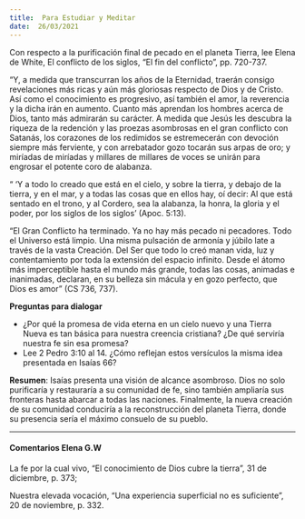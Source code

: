 ```yaml
---
title:  Para Estudiar y Meditar
date:  26/03/2021
---
```


Con respecto a la purificación final de pecado en el planeta Tierra, lee Elena de White, El conflicto de los siglos, “El fin del conflicto”, pp. 720-737.

“Y, a medida que transcurran los años de la Eternidad, traerán consigo revelaciones más ricas y aún más gloriosas respecto de Dios y de Cristo. Así como el conocimiento es progresivo, así también el amor, la reverencia y la dicha irán en aumento. Cuanto más aprendan los hombres acerca de Dios, tanto más admirarán su carácter. A medida que Jesús les descubra la riqueza de la redención y las proezas asombrosas en el gran conflicto con Satanás, los corazones de los redimidos se estremecerán con devoción siempre más ferviente, y con arrebatador gozo tocarán sus arpas de oro; y miríadas de miríadas y millares de millares de voces se unirán para engrosar el potente coro de alabanza.

“ ‘Y a todo lo creado que está en el cielo, y sobre la tierra, y debajo de la tierra, y en el mar, y a todas las cosas que en ellos hay, oí decir: Al que está sentado en el trono, y al Cordero, sea la alabanza, la honra, la gloria y el poder, por los siglos de los siglos’ (Apoc. 5:13).

“El Gran Conflicto ha terminado. Ya no hay más pecado ni pecadores. Todo el Universo está limpio. Una misma pulsación de armonía y júbilo late a través de la vasta Creación. Del Ser que todo lo creó manan vida, luz y contentamiento por toda la extensión del espacio infinito. Desde el átomo más imperceptible hasta el mundo más grande, todas las cosas, animadas e inanimadas, declaran, en su belleza sin mácula y en gozo perfecto, que Dios es amor” (CS 736, 737).

**Preguntas para dialogar**

- ¿Por qué la promesa de vida eterna en un cielo nuevo y una Tierra Nueva es tan básica para nuestra creencia cristiana? ¿De qué serviría nuestra fe sin esa promesa?
- Lee 2 Pedro 3:10 al 14. ¿Cómo reflejan estos versículos la misma idea presentada en Isaías 66?

**Resumen**:  Isaías presenta una visión de alcance asombroso. Dios no solo purificaría y restauraría a su comunidad de fe, sino también ampliaría sus fronteras hasta abarcar a todas las naciones. Finalmente, la nueva creación de su comunidad conduciría a la reconstrucción del planeta Tierra, donde su presencia sería el máximo consuelo de su pueblo.

---

#### Comentarios Elena G.W

La fe por la cual vivo, “El conocimiento de Dios cubre la tierra”, 31 de diciembre, p. 373;

Nuestra elevada vocación, “Una experiencia superficial no es suficiente”, 20 de noviembre, p. 332.